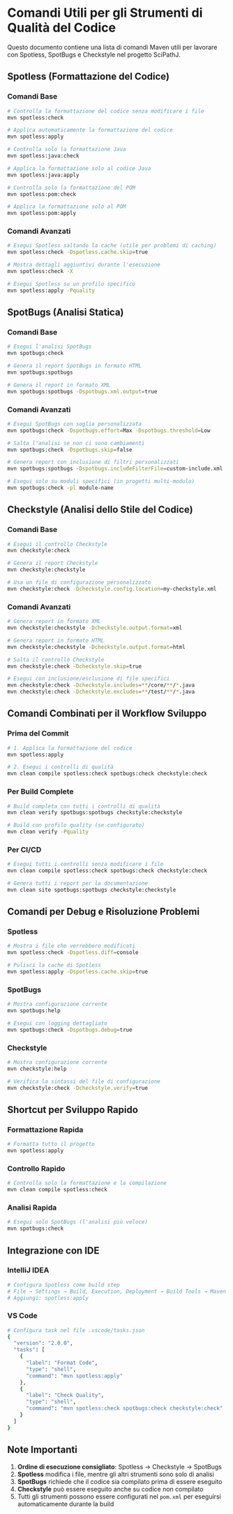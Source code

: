# Comandi Utili per gli Strumenti di Qualità del Codice

Questo documento contiene una lista di comandi Maven utili per lavorare con Spotless, SpotBugs e Checkstyle nel progetto SciPathJ.

## Spotless (Formattazione del Codice)

### Comandi Base
```bash
# Controlla la formattazione del codice senza modificare i file
mvn spotless:check

# Applica automaticamente la formattazione del codice
mvn spotless:apply

# Controlla solo la formattazione Java
mvn spotless:java:check

# Applica la formattazione solo al codice Java
mvn spotless:java:apply

# Controlla solo la formattazione del POM
mvn spotless:pom:check

# Applica la formattazione solo al POM
mvn spotless:pom:apply
```

### Comandi Avanzati
```bash
# Esegui Spotless saltando la cache (utile per problemi di caching)
mvn spotless:check -Dspotless.cache.skip=true

# Mostra dettagli aggiuntivi durante l'esecuzione
mvn spotless:check -X

# Esegui Spotless su un profilo specifico
mvn spotless:apply -Pquality
```

## SpotBugs (Analisi Statica)

### Comandi Base
```bash
# Esegui l'analisi SpotBugs
mvn spotbugs:check

# Genera il report SpotBugs in formato HTML
mvn spotbugs:spotbugs

# Genera il report in formato XML
mvn spotbugs:spotbugs -Dspotbugs.xml.output=true
```

### Comandi Avanzati
```bash
# Esegui SpotBugs con soglia personalizzata
mvn spotbugs:check -Dspotbugs.effort=Max -Dspotbugs.threshold=Low

# Salta l'analisi se non ci sono cambiamenti
mvn spotbugs:check -Dspotbugs.skip=false

# Genera report con inclusione di filtri personalizzati
mvn spotbugs:spotbugs -Dspotbugs.includeFilterFile=custom-include.xml

# Esegui solo su moduli specifici (in progetti multi-modulo)
mvn spotbugs:check -pl module-name
```

## Checkstyle (Analisi dello Stile del Codice)

### Comandi Base
```bash
# Esegui il controllo Checkstyle
mvn checkstyle:check

# Genera il report Checkstyle
mvn checkstyle:checkstyle

# Usa un file di configurazione personalizzato
mvn checkstyle:check -Dcheckstyle.config.location=my-checkstyle.xml
```

### Comandi Avanzati
```bash
# Genera report in formato XML
mvn checkstyle:checkstyle -Dcheckstyle.output.format=xml

# Genera report in formato HTML
mvn checkstyle:checkstyle -Dcheckstyle.output.format=html

# Salta il controllo Checkstyle
mvn checkstyle:check -Dcheckstyle.skip=true

# Esegui con inclusione/esclusione di file specifici
mvn checkstyle:check -Dcheckstyle.includes=**/core/**/*.java
mvn checkstyle:check -Dcheckstyle.excludes=**/test/**/*.java
```

## Comandi Combinati per il Workflow Sviluppo

### Prima del Commit
```bash
# 1. Applica la formattazione del codice
mvn spotless:apply

# 2. Esegui i controlli di qualità
mvn clean compile spotless:check spotbugs:check checkstyle:check
```

### Per Build Complete
```bash
# Build completa con tutti i controlli di qualità
mvn clean verify spotbugs:spotbugs checkstyle:checkstyle

# Build con profilo quality (se configurato)
mvn clean verify -Pquality
```

### Per CI/CD
```bash
# Esegui tutti i controlli senza modificare i file
mvn clean compile spotless:check spotbugs:check checkstyle:check

# Genera tutti i report per la documentazione
mvn clean site spotbugs:spotbugs checkstyle:checkstyle
```

## Comandi per Debug e Risoluzione Problemi

### Spotless
```bash
# Mostra i file che verrebbero modificati
mvn spotless:check -Dspotless.diff=console

# Pulisci la cache di Spotless
mvn spotless:apply -Dspotless.cache.skip=true
```

### SpotBugs
```bash
# Mostra configurazione corrente
mvn spotbugs:help

# Esegui con logging dettagliato
mvn spotbugs:check -Dspotbugs.debug=true
```

### Checkstyle
```bash
# Mostra configurazione corrente
mvn checkstyle:help

# Verifica la sintassi del file di configurazione
mvn checkstyle:check -Dcheckstyle.verify=true
```

## Shortcut per Sviluppo Rapido

### Formattazione Rapida
```bash
# Formatta tutto il progetto
mvn spotless:apply
```

### Controllo Rapido
```bash
# Controlla solo la formattazione e la compilazione
mvn clean compile spotless:check
```

### Analisi Rapida
```bash
# Esegui solo SpotBugs (l'analisi più veloce)
mvn spotbugs:check
```

## Integrazione con IDE

### IntelliJ IDEA
```bash
# Configura Spotless come build step
# File → Settings → Build, Execution, Deployment → Build Tools → Maven → Runner
# Aggiungi: spotless:apply
```

### VS Code
```bash
# Configura task nel file .vscode/tasks.json
{
  "version": "2.0.0",
  "tasks": [
    {
      "label": "Format Code",
      "type": "shell",
      "command": "mvn spotless:apply"
    },
    {
      "label": "Check Quality",
      "type": "shell", 
      "command": "mvn spotless:check spotbugs:check checkstyle:check"
    }
  ]
}
```

## Note Importanti

1. **Ordine di esecuzione consigliato**: Spotless → Checkstyle → SpotBugs
2. **Spotless** modifica i file, mentre gli altri strumenti sono solo di analisi
3. **SpotBugs** richiede che il codice sia compilato prima di essere eseguito
4. **Checkstyle** può essere eseguito anche su codice non compilato
5. Tutti gli strumenti possono essere configurati nel `pom.xml` per eseguirsi automaticamente durante la build